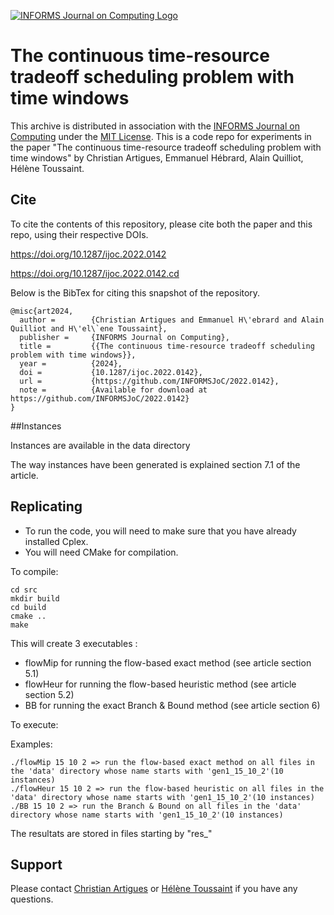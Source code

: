 [![INFORMS Journal on Computing Logo](https://INFORMSJoC.github.io/logos/INFORMS_Journal_on_Computing_Header.jpg)](https://pubsonline.informs.org/journal/ijoc)

# The continuous time-resource tradeoff scheduling problem with time windows

This archive is distributed in association with the [INFORMS Journal on
Computing](https://pubsonline.informs.org/journal/ijoc) under the [MIT License](LICENSE). 
This is a code repo for experiments in the paper "The continuous time-resource tradeoff scheduling problem with time windows" by Christian Artigues,
Emmanuel Hébrard, Alain Quilliot, Hélène Toussaint.


## Cite

To cite the contents of this repository, please cite both the paper and this repo, using their respective DOIs.

https://doi.org/10.1287/ijoc.2022.0142

https://doi.org/10.1287/ijoc.2022.0142.cd

Below is the BibTex for citing this snapshot of the repository.

```
@misc{art2024,
  author =        {Christian Artigues and Emmanuel H\'ebrard and Alain Quilliot and H\'el\`ene Toussaint},
  publisher =     {INFORMS Journal on Computing},
  title =         {{The continuous time-resource tradeoff scheduling problem with time windows}},
  year =          {2024},
  doi =           {10.1287/ijoc.2022.0142},
  url =           {https://github.com/INFORMSJoC/2022.0142},
  note =          {Available for download at https://github.com/INFORMSJoC/2022.0142}
}  
```

##Instances

Instances are available in the data directory

The way instances have been generated is explained section 7.1 of the article.

## Replicating

- To run the code, you will need to make sure that you have already installed Cplex.
- You will need CMake for compilation.

To compile: 
```
cd src
mkdir build
cd build
cmake ..
make
```

This will create 3 executables : 
 - flowMip for running the flow-based exact method (see article section 5.1)
 - flowHeur for running the flow-based heuristic method (see article section 5.2)
 - BB for running the exact Branch & Bound method (see article section 6)


To execute:

Examples:

```
./flowMip 15 10 2 => run the flow-based exact method on all files in the 'data' directory whose name starts with 'gen1_15_10_2'(10 instances)
./flowHeur 15 10 2 => run the flow-based heuristic on all files in the 'data' directory whose name starts with 'gen1_15_10_2'(10 instances)
./BB 15 10 2 => run the Branch & Bound on all files in the 'data' directory whose name starts with 'gen1_15_10_2'(10 instances)
```

The resultats are stored in files starting by "res_"


## Support

Please contact [Christian Artigues](christian.artigues@laas.fr) or [Hélène Toussaint](helene.toussaint@uca.fr) if you have any questions.
